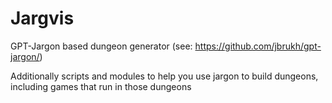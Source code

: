 # Jargvis
GPT-Jargon based dungeon generator  (see: https://github.com/jbrukh/gpt-jargon/) 

Additionally scripts and modules to help you use jargon to build dungeons, including games that run in those dungeons

